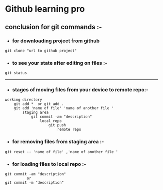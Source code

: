 # Github learning pro

## conclusion for git commands  :-

* ### for downloading project from github

``` Shell
git clone "url to github project"
```

* ### to see your state after editing on files :-

``` Shell
git status 
```

***

* ### stages of moving files from your device to remote repo:-

``` shell
working directory
    git add *  or git add .
    git add 'name of file' 'name of another file '
        staging area
            git commit -am "description"
                local repo
                    git push 
                        remote repo 
```

* ### for removing files from staging area :-

```shell
git reset -- 'name of file' ,'name of another file '
```

* ### for loading files to local repo :-

``` shell
git commit -am "description"
          or 
git commit -m "description"
```
